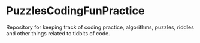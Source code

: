 PuzzlesCodingFunPractice
========================

Repository for keeping track of coding practice, algorithms, puzzles, riddles and other things related to tidbits of code.
